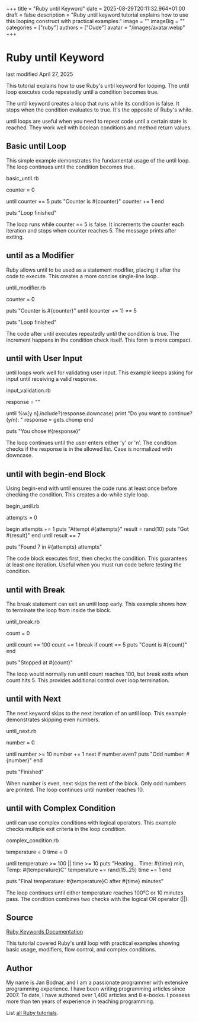 +++
title = "Ruby until Keyword"
date = 2025-08-29T20:11:32.964+01:00
draft = false
description = "Ruby until keyword tutorial explains how to use this looping construct with practical examples."
image = ""
imageBig = ""
categories = ["ruby"]
authors = ["Cude"]
avatar = "/images/avatar.webp"
+++

# Ruby until Keyword

last modified April 27, 2025

This tutorial explains how to use Ruby's until keyword for looping.
The until loop executes code repeatedly until a condition becomes
true.

The until keyword creates a loop that runs while its condition is
false. It stops when the condition evaluates to true. It's the opposite of
Ruby's while.

until loops are useful when you need to repeat code until a certain
state is reached. They work well with boolean conditions and method return
values.

## Basic until Loop

This simple example demonstrates the fundamental usage of the until
loop. The loop continues until the condition becomes true.

basic_until.rb
  

counter = 0

until counter == 5
  puts "Counter is #{counter}"
  counter += 1
end

puts "Loop finished"

The loop runs while counter == 5 is false. It increments the counter
each iteration and stops when counter reaches 5. The message prints after exiting.

## until as a Modifier

Ruby allows until to be used as a statement modifier, placing it
after the code to execute. This creates a more concise single-line loop.

until_modifier.rb
  

counter = 0

puts "Counter is #{counter}" until (counter += 1) == 5

puts "Loop finished"

The code after until executes repeatedly until the condition is true.
The increment happens in the condition check itself. This form is more compact.

## until with User Input

until loops work well for validating user input. This example keeps
asking for input until receiving a valid response.

input_validation.rb
  

response = ""

until %w[y n].include?(response.downcase)
  print "Do you want to continue? (y/n): "
  response = gets.chomp
end

puts "You chose #{response}"

The loop continues until the user enters either 'y' or 'n'. The condition checks
if the response is in the allowed list. Case is normalized with downcase.

## until with begin-end Block

Using begin-end with until ensures the code runs at
least once before checking the condition. This creates a do-while style loop.

begin_until.rb
  

attempts = 0

begin
  attempts += 1
  puts "Attempt #{attempts}"
  result = rand(10)
  puts "Got #{result}"
end until result == 7

puts "Found 7 in #{attempts} attempts"

The code block executes first, then checks the condition. This guarantees at
least one iteration. Useful when you must run code before testing the condition.

## until with Break

The break statement can exit an until loop early.
This example shows how to terminate the loop from inside the block.

until_break.rb
  

count = 0

until count == 100
  count += 1
  break if count == 5
  puts "Count is #{count}"
end

puts "Stopped at #{count}"

The loop would normally run until count reaches 100, but break exits
when count hits 5. This provides additional control over loop termination.

## until with Next

The next keyword skips to the next iteration of an until
loop. This example demonstrates skipping even numbers.

until_next.rb
  

number = 0

until number &gt;= 10
  number += 1
  next if number.even?
  puts "Odd number: #{number}"
end

puts "Finished"

When number is even, next skips the rest of the block.
Only odd numbers are printed. The loop continues until number reaches 10.

## until with Complex Condition

until can use complex conditions with logical operators. This example
checks multiple exit criteria in the loop condition.

complex_condition.rb
  

temperature = 0
time = 0

until temperature &gt;= 100 || time &gt;= 10
  puts "Heating... Time: #{time} min, Temp: #{temperature}C"
  temperature += rand(15..25)
  time += 1
end

puts "Final temperature: #{temperature}C after #{time} minutes"

The loop continues until either temperature reaches 100°C or 10 minutes pass.
The condition combines two checks with the logical OR operator (||).

## Source

[Ruby Keywords Documentation](https://ruby-doc.org/3.4.1/syntax/keywords_rdoc.html/)

This tutorial covered Ruby's until loop with practical examples
showing basic usage, modifiers, flow control, and complex conditions.

## Author

My name is Jan Bodnar, and I am a passionate programmer with extensive
programming experience. I have been writing programming articles since 2007.
To date, I have authored over 1,400 articles and 8 e-books. I possess more
than ten years of experience in teaching programming.

List [all Ruby tutorials](/ruby/).